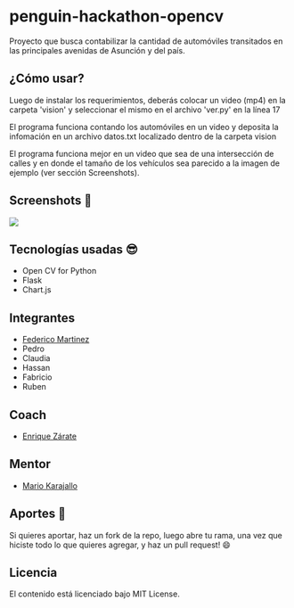 # penguin-hackathon-opencv

Proyecto que busca contabilizar la cantidad de automóviles transitados en las principales avenidas de Asunción y del país.

## ¿Cómo usar?

Luego de instalar los requerimientos, deberás colocar un video (mp4) en la carpeta 'vision' y seleccionar el mismo en el archivo 'ver.py' en la línea 17

El programa funciona contando los automóviles en un video y deposita la infomación en un archivo datos.txt localizado dentro de la carpeta vision

El programa funciona mejor en un video que sea de una intersección de calles y en donde el tamaño de los vehículos sea parecido a la imagen de ejemplo (ver sección Screenshots).

## Screenshots :iphone:

<p float="left">
<img src="https://github.com/enrique-zarate/penguin-hackathon-opencv/blob/main/screenshots/1.png"  />
</p>

## Tecnologías usadas :sunglasses:

- Open CV for Python
- Flask
- Chart.js

## Integrantes

- [Federico Martinez](https://github.com/fedemartinezs)
- Pedro
- Claudia
- Hassan
- Fabricio
- Ruben

## Coach

- [Enrique Zárate](https://github.com/enrique-zarate)

## Mentor

- [Mario Karajallo](https://github.com/mariokarajallo)

## Aportes :muscle:

Si quieres aportar, haz un fork de la repo, luego abre tu rama, una vez que hiciste todo lo que quieres agregar, y haz un pull request! 😄

## Licencia

El contenido está licenciado bajo MIT License.
